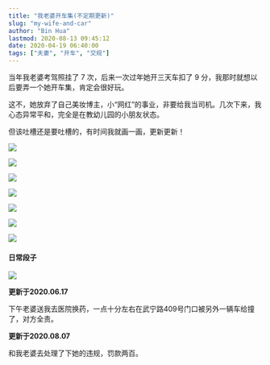```yaml
---
title: "我老婆开车集(不定期更新)"
slug: "my-wife-and-car"
author: "Bin Hua"
lastmod: 2020-08-13 09:45:12
date: 2020-04-19 06:40:00
tags: ["夫妻", "开车", "交规"]
---
```


当年我老婆考驾照挂了 7 次，后来一次过年她开三天车扣了 9 分，我那时就想以后要弄一个她开车集，肯定会很好玩。

这不，她放弃了自己美妆博主，小“网红”的事业，非要给我当司机。几次下来，我心态异常平和，完全是在教幼儿园的小朋友状态。

但该吐槽还是要吐槽的，有时间我就画一画，更新更新！

![](https://storage.tourcoder.com/tcblog/wifedrivescar001.jpg)

![](https://storage.tourcoder.com/tcblog/wifedrivescar002.jpg)

![](https://storage.tourcoder.com/tcblog/wifedrivescar003.jpg)

![](https://storage.tourcoder.com/tcblog/wifedrivescar004.jpg)

![](https://storage.tourcoder.com/tcblog/wifedrivescar005.jpg)

![](https://storage.tourcoder.com/tcblog/wifedrivescar006.jpg)

![](https://storage.tourcoder.com/tcblog/wifedrivescar007.jpg)

#### 日常段子

![](https://storage.tourcoder.com/tcblog/wifedrivescar008.PNG)

**更新于2020.06.17**

下午老婆送我去医院换药，一点十分左右在武宁路409号门口被另外一辆车给撞了，对方全责。

**更新于2020.08.07**

和我老婆去处理了下她的违规，罚款两百。